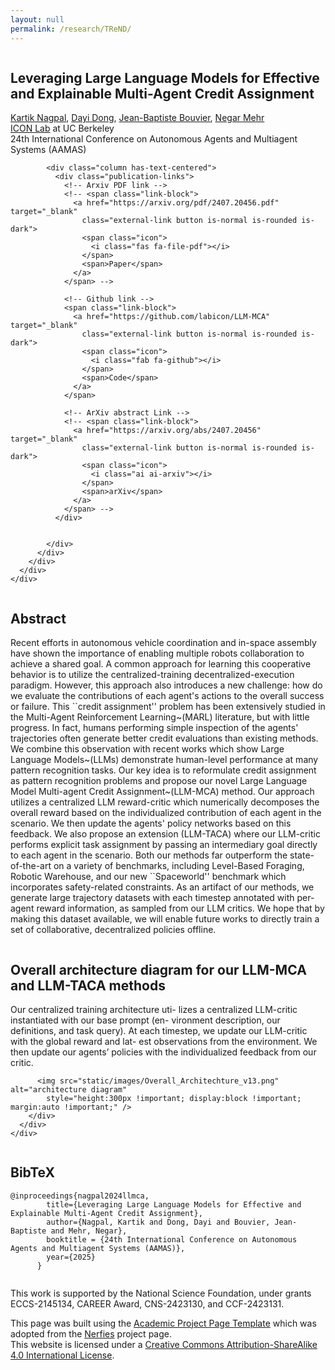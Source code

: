 ```yaml
---
layout: null
permalink: /research/TReND/
---
```


<html>
<head>
  <meta charset="utf-8">
  <!-- Meta tags for social media banners, these should be filled in appropriatly as they are your "business card" -->
  <!-- Replace the content tag with appropriate information -->
  <meta name="description"
    content="Leveraging Large Language Models for Effective and Explainable Multi-Agent Credit Assignment">
  <meta property="og:title" content="AAMAS LLM-MCA" />
  <meta property="og:description"
    content="Leveraging Large Language Models for Effective and Explainable Multi-Agent Credit Assignment" />
  <meta property="og:url" content="https://iconlab.negarmehr.com/AAMAS-LLM-MCA/" />

  <meta name="twitter:title" content="AAMAS LLM-MCA">
  <meta name="twitter:description"
    content="Leveraging Large Language Models for Effective and Explainable Multi-Agent Credit Assignment">
  <!-- Keywords for your paper to be indexed by-->
  <meta name="keywords"
    content="Credit Assignment, Task Allocation, Multi-Agent Reinforcement Learning, Large Language Models, Foundation Models">
  <meta name="viewport" content="width=device-width, initial-scale=1">


  <title>CDC POLICEd RL</title>
  <link rel="icon" type="image/x-icon" href="static/images/favicon.ico">
  <link href="https://fonts.googleapis.com/css?family=Google+Sans|Noto+Sans|Castoro" rel="stylesheet">

  <link rel="stylesheet" href="static/css/bulma.min.css">
  <link rel="stylesheet" href="static/css/bulma-carousel.min.css">
  <link rel="stylesheet" href="static/css/bulma-slider.min.css">
  <link rel="stylesheet" href="static/css/fontawesome.all.min.css">
  <link rel="stylesheet" href="https://cdn.jsdelivr.net/gh/jpswalsh/academicons@1/css/academicons.min.css">
  <link rel="stylesheet" href="static/css/index.css">

  <script src="https://ajax.googleapis.com/ajax/libs/jquery/3.5.1/jquery.min.js"></script>
  <script src="https://documentcloud.adobe.com/view-sdk/main.js"></script>
  <script defer src="static/js/fontawesome.all.min.js"></script>
  <script src="static/js/bulma-carousel.min.js"></script>
  <script src="static/js/bulma-slider.min.js"></script>
  <script src="static/js/index.js"></script>
  <script type="text/x-mathjax-config">
    MathJax.Hub.Config({ tex2jax: {inlineMath: [['$','$'], ['\\(','\\)']]} });
	  MathJax.Hub.Config({ TeX: { equationNumbers: {autoNumber: "AMS"} } });
  </script>
  <script type="text/javascript" async
    src="https://cdnjs.cloudflare.com/ajax/libs/mathjax/2.7.7/MathJax.js?config=TeX-MML-AM_CHTML">
  </script>

  <style>
    .reference {
      margin-bottom: 3mm;
    }
  </style>
</head>

<body>


  <section class="hero">
    <div class="hero-body">
      <div class="container is-max-desktop">
        <div class="columns is-centered">
          <div class="column has-text-centered">
            <h1 class="title is-1 publication-title">Leveraging Large Language Models for Effective and Explainable
              Multi-Agent Credit Assignment</h1>
            <div class="is-size-5 publication-authors">
              <!-- Paper authors -->
              <span class="author-block"></span>
              <a href="https://kartik-nagpal.github.io/" target="_blank">Kartik Nagpal</a>,
              </span>
              <span class="author-block">
                <a href="http://dayiethandong.com/" target="_blank">Dayi Dong</a>,
              </span>
              <span class="author-block">
                <a href="https://jean-baptistebouvier.github.io/" target="_blank">Jean-Baptiste Bouvier</a>,
              </span>
              <span class="author-block">
                <a href="https://negarmehr.com/" target="_blank">Negar Mehr</a>
              </span><br>
              <a href="https://iconlab.negarmehr.com/" target="_blank">ICON Lab</a> at UC Berkeley <br>
              24th International Conference on Autonomous Agents and Multiagent Systems (AAMAS)
            </div>

            <div class="column has-text-centered">
              <div class="publication-links">
                <!-- Arxiv PDF link -->
                <!-- <span class="link-block">
                  <a href="https://arxiv.org/pdf/2407.20456.pdf" target="_blank"
                    class="external-link button is-normal is-rounded is-dark">
                    <span class="icon">
                      <i class="fas fa-file-pdf"></i>
                    </span>
                    <span>Paper</span>
                  </a>
                </span> -->

                <!-- Github link -->
                <span class="link-block">
                  <a href="https://github.com/labicon/LLM-MCA" target="_blank"
                    class="external-link button is-normal is-rounded is-dark">
                    <span class="icon">
                      <i class="fab fa-github"></i>
                    </span>
                    <span>Code</span>
                  </a>
                </span>

                <!-- ArXiv abstract Link -->
                <!-- <span class="link-block">
                  <a href="https://arxiv.org/abs/2407.20456" target="_blank"
                    class="external-link button is-normal is-rounded is-dark">
                    <span class="icon">
                      <i class="ai ai-arxiv"></i>
                    </span>
                    <span>arXiv</span>
                  </a>
                </span> -->
              </div>


            </div>
          </div>
        </div>
      </div>
    </div>
  </section>




  <!-- Teaser video-->
  <!-- <section class="hero teaser">
    <div class="container is-max-desktop">
      <div class="hero-body">
        <video poster="" id="tree" autoplay controls muted loop width="1265" height="843">
          <source src="static/videos/multi_trajs_shuttle_500.mp4" type="video/mp4">
        </video>
        <h4 class="subtitle has-text-centered">
          Guaranteed soft landing of the space shuttle using our learned POLICEd controller.
        </h4>
      </div>
    </div>
  </section> -->
  <!-- End teaser video -->

  <!-- Paper abstract -->
  <section class="section hero is-light">
    <div class="container is-max-desktop">
      <div class="columns is-centered has-text-centered">
        <div class="column is-four-fifths">
          <h2 class="title is-3">Abstract</h2>
          <div class="content has-text-justified">
            <p>
              Recent efforts in autonomous vehicle coordination and in-space assembly have shown the importance of
              enabling multiple robots collaboration to achieve a shared goal. A common approach for learning this
              cooperative behavior is to utilize the centralized-training decentralized-execution paradigm. However,
              this approach also introduces a new challenge: how do we evaluate the contributions of each agent's
              actions to the overall success or failure. This ``credit assignment'' problem has been extensively studied
              in the Multi-Agent Reinforcement Learning~(MARL) literature, but with little progress. In fact, humans
              performing simple inspection of the agents' trajectories often generate better credit evaluations than
              existing methods. We combine this observation with recent works which show Large Language Models~(LLMs)
              demonstrate human-level performance at many pattern recognition tasks. Our key idea is to reformulate
              credit assignment as pattern recognition problems and propose our novel Large Language Model Multi-agent
              Credit Assignment~(LLM-MCA) method. Our approach utilizes a centralized LLM reward-critic which
              numerically decomposes the overall reward based on the individualized contribution of each agent in the
              scenario. We then update the agents' policy networks based on this feedback. We also propose an extension
              (LLM-TACA) where our LLM-critic performs explicit task assignment by passing an intermediary goal directly
              to each agent in the scenario. Both our methods far outperform the state-of-the-art on a variety of
              benchmarks, including Level-Based Foraging, Robotic Warehouse, and our new ``Spaceworld'' benchmark which
              incorporates safety-related constraints. As an artifact of our methods, we generate large trajectory
              datasets with each timestep annotated with per-agent reward information, as sampled from our LLM critics.
              We hope that by making this dataset available, we will enable future works to directly train a set of
              collaborative, decentralized policies offline.
            </p>
          </div>
        </div>
      </div>
    </div>
  </section>
  <!-- End paper abstract -->






  <!-- <section class="section hero is-small">
    <div class="container">
      <div class="columns is-centered has-text-centered">
        <div class="column is-four-fifths">
          <div class="content has-text-justified">
            <p>
              Most safe RL works rely on reward shaping to discourage violations of a safety constraint.
              However, such <em>soft constraints</em> do not guarantee safety.
              Previous works trying to enforce <em>hard constraints</em> in RL typical suffer from two limitations:
              either they need an accurate model of the environment, or their learned safety certificate only
              approximate without guarantees an actual safety certificate.
            </p>
            <p>
              On the other hand, our <strong>POLICEd RL</strong> approach can provably enforce hard constraint
              satisfaction in closed-loop with a black-box environment.
              We build a repulsive buffer region in front of the constraint to prevent trajectories from approaching it.
              Since trajectories cannot cross this buffer, they also cannot violate the constraint.
            </p>
          </div>
          <img src="static/images/schema.png" alt="POLICEd RL illustration"
            style="height:300px !important; display:block !important; margin:auto !important;" />
          <div class="content has-text-justified" style="margin-top: 10px;">
            <p>
              Phase portrait of constrained output $y$ illustrating our <strong>High Relative Degree POLICEd RL</strong>
              method on a system of relative degree $2$.
              To prevent states from violating constraint $y \leq y_{max}$ (<strong><span
                  style="color:PaleVioletRed;">red dashed line</span></strong>), our policy guarantees that
              trajectories entering buffer region $\mathcal{B}$ (<strong><span
                  style="color:LightSeaGreen;">blue</span></strong>) cannot leave it through its upper bound
              (<strong><span style="color:Blue;">blue dotted line</span></strong>).
              Our policy makes $\ddot y$ sufficiently negative in buffer $\mathcal{B}$ to bring $\dot y$ to $0$ in all
              trajectories entering $\mathcal{B}$.
              Once $\dot y < 0$, trajectories cannot approach the constraint. Due to the states' inertia, it is
                physically impossible to prevent all constraint violations. For instance, $y=y_{max}$, $\dot y>> 1$ will
                yield $y > y_{max}$ at the next timestep.
                Hence, we only aim at guaranteeing the safety of trajectories entering buffer $\mathcal{B}$.
                We use the <a href="#POLICE">POLICE</a> algorithm to make our policy affine inside buffer region
                $\mathcal{B}$.
            </p>
          </div>
          <div class="content has-text-justified">
            <p>
              We implemented our approach on two environments: the Gym inverted pendulum and a Space Shuttle landing
              scenario.
              We trained <a href="#PPO">PPO</a> policies for both tasks with additional negative rewards to promote
              constraint respect.
              We augment the PPO policies with our POLICEd RL to bring constraint violations to zero.
            </p>
          </div>
        </div>
      </div>
    </div>
  </section> -->



  <section class="section hero is-light">
    <div class="container is-max-desktop">
      <div class="columns is-centered has-text-centered">
        <div class="column is-four-fifths">
          <h2 class="title">Overall architecture diagram for our LLM-MCA and LLM-TACA methods</h2>
          <div class="content has-text-justified">
            <p>
              Our centralized training architecture uti-
              lizes a centralized LLM-critic instantiated with our base prompt (en-
              vironment description, our definitions, and task query). At each
              timestep, we update our LLM-critic with the global reward and lat-
              est observations from the environment. We then update our agents’
              policies with the individualized feedback from our critic.
            </p>
          </div>

          <img src="static/images/Overall_Architechture_v13.png" alt="architecture diagram"
            style="height:300px !important; display:block !important; margin:auto !important;" />
        </div>
      </div>
    </div>
  </section>


  <!-- Image carousel -->
  <!-- <section class="hero is-light">
    <div class="hero-body">
      <div class="container">
        <div id="results-carousel" class="carousel results-carousel">
          <div class="item">
            <img src="static/images/shuttle_phase_base_POLICEd.svg" alt="phase portrait"
              style="height:400px !important; display:block !important; margin:auto !important;" />
            <h4 class="subtitle has-text-centered">
              Phase portrait of the Space Shuttle landing with <strong><span style="color:green;">green</span></strong>
              buffer. <br>
              Soft landings correspond to the <strong><span style="color:pink;">pink</span></strong> target region.
            </h4>
          </div>
          <div class="item">
            <img src="static/images/shuttle_h.svg" alt="shuttle altitude"
              style="height:400px !important; display:block !important; margin:auto !important;" />
            <h4 class="subtitle has-text-centered">
              Altitude of the Space Shuttle.
            </h4>
          </div>
          <div class="item">
            <img src="static/images/shuttle_v.svg" alt="shuttle velocity"
              style="height:400px !important; display:block !important; margin:auto !important;" />
            <h4 class="subtitle has-text-centered">
              Velocity of the Space Shuttle.
            </h4>
          </div>
          <div class="item">
            <img src="static/images/shuttle_gamma.svg" alt="shuttle flight path angle"
              style="height:400px !important; display:block !important; margin:auto !important;" />
            <h4 class="subtitle has-text-centered">
              Flight path angle of the Space Shuttle.
            </h4>
          </div>
          <div class="item">
            <img src="static/images/shuttle_alpha.svg" alt="shuttle angle of attack"
              style="height:400px !important; display:block !important; margin:auto !important;" />
            <h4 class="subtitle has-text-centered">
              Angle of attack of the Space Shuttle.
            </h4>
          </div>
        </div>
      </div>
    </div>
  </section>
  <!-- End image carousel -->

  <!-- <section class="hero is-light">
    <div class="container is-max-desktop">
      <div class="hero-body">
        <h4 class="subtitle has-text-centered">
          POLICEd soft landing of the space shuttle from the full 10,000 ft.
        </h4>
        <video poster="" id="tree" autoplay controls muted loop width="556" height="800">
          <source src="static/videos/POLICEd_shuttle_10006.mp4" type="video/mp4">
        </video>
      </div>
    </div>
  </section>



  <section class="section hero is-small">
    <div class="container is-max-desktop">
      <div class="columns is-centered has-text-centered">
        <div class="column is-four-fifths">
          <h2 class="title">Guaranteed stabilization of the inverted pendulum</h2>
          <div class="content has-text-justified">
            <p>
              The difficulty with the inverted pendulum is enlarging the stability region and guaranteeing the
              constraint respect for a wide range of initial conditions.
              Both the baseline PPO and POLICEd version easily stabilize the pendulum when starting near the
              equilibrium, but they differ on more demanding initial conditions.
            </p>
          </div>
          <img src="static/images/pendulum_multi_phase.png" alt="space shuttle"
            style="height:300px !important; display:block !important; margin:auto !important;" />
        </div>
      </div>
    </div>
  </section>

  <section class="hero teaser">
    <div class="container is-max-desktop">
      <div class="hero-body">
        <div style="display: inline">
          <div style="width:300px; display: inline-block; float:left; margin-right: 100px;">
            <h4 class="subtitle has-text-centered">
              <strong>Baseline</strong> PPO controller starting with a high velocity fails.
            </h4>
            <video poster="" id="tree" autoplay controls muted loop width="300" height="300">
              <source src="static/videos/pendulum_baseline.mp4" type="video/mp4">
            </video>
          </div>

          <div style="width:300px; display: inline-block; float:right;">
            <h4 class="subtitle has-text-centered">
              <strong>POLICEd</strong> controller starting from the same state succeeds.
            </h4>
            <video poster="" id="tree" autoplay controls muted loop width="300" height="300">
              <source src="static/videos/pendulum_POLICEd.mp4" type="video/mp4">
            </video>
          </div>
        </div>
      </div>
    </div>
  </section> -->




  <!-- Presentation video-->
  <!--section class="hero is-small is-light">
  <div class="hero-body">
    <div class="container">
      <div class="columns is-centered has-text-centered">
        <div class="column is-four-fifths">
        <h2 class="title is-3">Video Presentation given at RSS 2024</h2>
          <div class="publication-video">
            <iframe width="560" height="315" src="https://www.youtube.com/embed/xMWSqjRrcVc?si=Puj4cTJtLFcLGyH1" title="YouTube video player" frameborder="0" allow="accelerometer; autoplay; clipboard-write; encrypted-media; gyroscope; picture-in-picture; web-share"   referrerpolicy="strict-origin-when-cross-origin" allowfullscreen></iframe>
        </div>
        </div>
      </div>
    </div>
  </div>
</section-->


  <!-- Video carousel -->
  <!-- <section class="hero is-small">
  <div class="hero-body">
    <div class="container">
      <h2 class="title is-3">Another Carousel</h2>
      <div id="results-carousel" class="carousel results-carousel">
        <div class="item item-video1">
          <video poster="" id="video1" autoplay controls muted loop height="100%">
            <!- - Your video file here - ->
            <source src="static/videos/carousel1.mp4"
            type="video/mp4">
          </video>
        </div>
        <div class="item item-video2">
          <video poster="" id="video2" autoplay controls muted loop height="100%">
            <!- - Your video file here - ->
            <source src="static/videos/carousel2.mp4"
            type="video/mp4">
          </video>
        </div>
        <div class="item item-video3">
          <video poster="" id="video3" autoplay controls muted loop height="100%">\
            <!- - Your video file here - ->
            <source src="static/videos/carousel3.mp4"
            type="video/mp4">
          </video>
        </div>
      </div>
    </div>
  </div>
</section> -->
  <!-- End video carousel -->






  <!--BibTex citation -->
  <section class="section" id="BibTeX">
    <div class="container is-max-desktop content">
      <h2 class="title">BibTeX</h2>
      <pre><code>@inproceedings{nagpal2024llmca,
        title={Leveraging Large Language Models for Effective and Explainable Multi-Agent Credit Assignment},
        author={Nagpal, Kartik and Dong, Dayi and Bouvier, Jean-Baptiste and Mehr, Negar},
        booktitle = {24th International Conference on Autonomous Agents and Multiagent Systems (AAMAS)},
        year={2025}
      }</code></pre>
    </div>
  </section>
  <!--End BibTex citation -->

  <!--References -->
  <!-- <section class="section hero is-small is-light">
    <div class="container is-max-desktop content">
      <h2 class="title">References</h2>
      <dl>
        <dt><strong>[Space Shuttle]</strong></dt>
        <dd>
          <div class="reference" id="Shuttle">
            Ali Heydari and S. N. Balakrishnan,
            <a href="https://arc.aiaa.org/doi/pdf/10.2514/6.2011-6641" target="_blank" rel="noopener noreferrer">Optimal
              Online Path Planning for Approach and Landing Guidance</a>,
            AIAA Atmospheric Flight Mechanics Conference, 2011.
          </div>
        </dd>
        <dt><strong>[POLICEd RL]</strong></dt>
        <dd>
          <div class="reference" id="POLICEd RL">
            Jean-Baptiste Bouvier, Kartik Nagpal, and Negar Mehr,
            <a href="https://arxiv.org/pdf/2403.13297.pdf" target="_blank" rel="noopener noreferrer">POLICEd RL:
              Learning Closed-Loop Robot Control Policies with Provable Satisfaction of Hard Constraints</a>,
            Robotics: Science and Systems (RSS), 2024.
          </div>
        </dd>
        <dt><strong>[POLICE]</strong></dt>
        <dd>
          <div class="reference" id="POLICE">
            Randall Balestriero and Yann LeCun,
            <a href="https://ieeexplore.ieee.org/abstract/document/10096520" target="_blank" rel="noopener noreferrer">
              POLICE: Provably optimal linear constraint enforcement for deep neural networks</a>,
            IEEE International Conference on Acoustics, Speech and Signal Processing, 2023.
          </div>
        </dd>
        <dt><strong>[PPO]</strong></dt>
        <dd>
          <div class="reference" id="PPO">
            John Schulman, Filip Wolski, Prafulla Dhariwal, Alec Radford, and Oleg Klimov
            <a href="https://arxiv.org/pdf/1707.06347" target="_blank" rel="noopener noreferrer">Proximal Policy
              Optimization Algorithms</a>,
            OpenAI, 2017.
          </div>
        </dd>

      </dl>
    </div>
  </section> -->



  <footer class="footer">
    <div class="container">
      <div class="columns is-centered">
        <div class="column is-8">
          <div class="content">
            <p>
              This work is supported by the National Science Foundation, under grants ECCS-2145134, CAREER Award,
              CNS-2423130, and CCF-2423131.
            </p>
            <p>
              This page was built using the <a href="https://github.com/eliahuhorwitz/Academic-project-page-template"
                target="_blank">Academic Project Page Template</a> which was adopted from the <a
                href="https://nerfies.github.io" target="_blank">Nerfies</a> project page.
              <br> This website is licensed under a <a rel="license"
                href="http://creativecommons.org/licenses/by-sa/4.0/" target="_blank">Creative
                Commons Attribution-ShareAlike 4.0 International License</a>.
            </p>
          </div>
        </div>
      </div>
    </div>
  </footer>

</body>

</html>